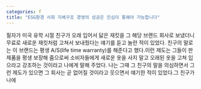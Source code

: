 ```yaml
---
categories: f
title: "ESG환경 사회 지배구조 경영의 성공은 진심이 통해야 가능합니다"
---
```

필자가 미국 유학 시절 친구가 오래 입어서 닳은 재킷을 그 해당 브랜드 회사로 보냈더니 무료로 새로운 재킷처럼 고쳐서 보내줬다는 얘기를 듣고 놀란 적이 있었다. 친구의 말로는 이 브랜드는 평생 A/S(life time warranty)를 해준다고 했다.이런 제도는 그들이 판 제품을 평생 보장해 줌으로써 소비자들에게 새로운 옷을 사지 말고 오래된 옷을 고쳐 입으라고 강조하는 것이라고 나에게 말해 주었다. 나는 그때 그 친구의 말을 의심하면서 그런 제도가 있으면 그 회사는 곧 없어질 것이라고 웃으면서 얘기한 적이 있었다.그 친구가 나에